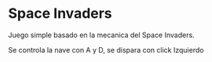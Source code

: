 # Space Invaders

Juego simple basado en la mecanica del Space Invaders.

Se controla la nave con A y D, se dispara con click Izquierdo
